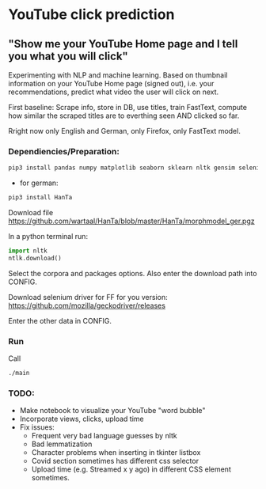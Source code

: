 # YouTube click prediction

## "Show me your YouTube Home page and I tell you what you will click"

Experimenting with NLP and machine learning.
Based on thumbnail information on your YouTube Home page (signed out), i.e. your
recommendations, predict what video the user will click on next.

First baseline:
Scrape info, store in DB, use titles, train FastText, compute how similar the scraped
titles are to everthing seen AND clicked so far.

Rright now only English and German, only Firefox, only FastText model.

### Dependiencies/Preparation:

```bash
pip3 install pandas numpy matplotlib seaborn sklearn nltk gensim selenium
```

- for german:
```bash
pip3 install HanTa
```
Download file https://github.com/wartaal/HanTa/blob/master/HanTa/morphmodel_ger.pgz

In a python terminal run:
```python
import nltk
ntlk.download()
```

Select the corpora and packages options. Also enter the download path into CONFIG.

Download selenium driver for FF for you version:
https://github.com/mozilla/geckodriver/releases

Enter the other data in CONFIG.

### Run
 Call
 ```bash
 ./main
 ```

### TODO:
- Make notebook to visualize your YouTube "word bubble"
- Incorporate views, clicks, upload time
- Fix issues:
  * Frequent very bad language guesses by nltk
  * Bad lemmatization
  * Character problems when inserting in tkinter listbox
  * Covid section sometimes has different css selector
  * Upload time (e.g. Streamed x y ago) in different CSS element sometimes.
